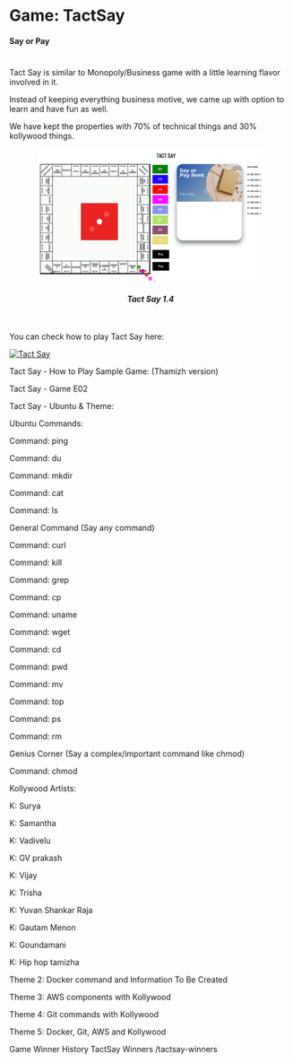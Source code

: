 # Game: TactSay
#### Say or Pay
#

Tact Say is similar to Monopoly/Business game with a little learning flavor involved in it.

Instead of keeping everything business motive, we came up with option to learn and have fun as well.

We have kept the properties with 70% of technical things and 30% kollywood things.

<center><img src=tactsay.png alt="alt text" width="400" height="whatever">

#### *Tact Say 1.4*
</center>
<p>&nbsp;</p>
You can check how to play Tact Say here:

[![Tact Say](https://img.youtube.com/vi/V23ttuwzh-w/hqdefault.jpg)](https://www.youtube.com/watch?v=V23ttuwzh-w "Tact Say")


Tact Say - How to Play
Sample Game: (Thamizh version)


Tact Say - Game E02
​

Tact Say - Ubuntu & Theme:


Ubuntu Commands:

Command: ping

Command: du

Command: mkdir

Command: cat

Command: ls

General Command (Say any command)

Command: curl

Command: kill

Command: grep

Command: cp

Command: uname

Command: wget

Command: cd

Command: pwd

Command: mv

Command: top

Command: ps

Command: rm

Genius Corner (Say a complex/important command like chmod)

Command: chmod

Kollywood Artists:

K: Surya

K: Samantha

K: Vadivelu

K: GV prakash

K: Vijay

K: Trisha

K: Yuvan Shankar Raja

K: Gautam Menon

K: Goundamani

K: Hip hop tamizha

Theme 2: Docker command and Information
To Be Created

Theme 3: AWS components with Kollywood

Theme 4: Git commands with Kollywood

Theme 5:
Docker, Git, AWS and Kollywood

Game Winner History
TactSay Winners
/tactsay-winners
​

